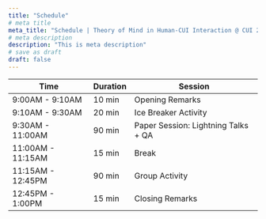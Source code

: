 ```yaml
---
title: "Schedule"
# meta title
meta_title: "Schedule | Theory of Mind in Human-CUI Interaction @ CUI 2025"
# meta description
description: "This is meta description"
# save as draft
draft: false
---
```


| Time               | Duration | Session                                        |
|--------------------|----------|------------------------------------------------|
| 9:00AM - 9:10AM    | 10 min   | Opening Remarks                                |
| 9:10AM - 9:30AM    | 20 min   | Ice Breaker Activity                           |
| 9:30AM - 11:00AM   | 90 min   | Paper Session: Lightning Talks + QA            |
| 11:00AM - 11:15AM  | 15 min   | Break                                          |
| 11:15AM - 12:45PM  | 90 min   | Group Activity                                 |
| 12:45PM - 1:00PM   | 15 min   | Closing Remarks                                |